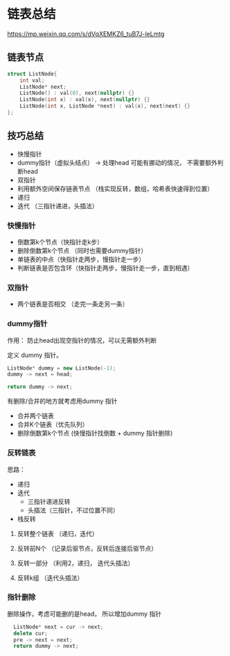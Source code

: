 # 链表总结

https://mp.weixin.qq.com/s/dVqXEMKZ6_tuB7J-leLmtg


## 链表节点

```C++
struct ListNode{
    int val;
    ListNode* next;
    ListNode() : val(0), next(nullptr) {}
    ListNode(int x) : val(x), next(nullptr) {}
    ListNode(int x, ListNode *next) : val(x), next(next) {}
};
```

## 技巧总结

- 快慢指针
- dummy指针（虚拟头结点） -> 处理head 可能有挪动的情况， 不需要额外判断head
- 双指针 
- 利用额外空间保存链表节点 （栈实现反转，数组，哈希表快速得到位置）
- 递归 
- 迭代 （三指针递进，头插法）

### 快慢指针

- 倒数第k个节点（快指针走k步）
- 删除倒数第k个节点 （同时也需要dummy指针）
- 单链表的中点（快指针走两步，慢指针走一步）
- 判断链表是否包含环（快指针走两步，慢指针走一步，直到相遇）

### 双指针

- 两个链表是否相交 （走完一条走另一条）

### dummy指针

作用： 防止head出现空指针的情况，可以无需额外判断 


定义 dummy 指针。

```C++
ListNode* dummy = new ListNode(-1);
dummy -> next = head;

return dummy -> next;
```

有删除/合并的地方就考虑用dummy 指针

- 合并两个链表
- 合并K个链表（优先队列）
- 删除倒数第k个节点 (快慢指针找倒数 + dummy 指针删除)
  
### 反转链表

思路：
- 递归
- 迭代 
  - 三指针递进反转
  - 头插法（三指针，不过位置不同） 
- 栈反转

1. 反转整个链表 （递归，迭代）

2. 反转前N个 （记录后驱节点，反转后连接后驱节点）
3. 反转一部分 （利用2，递归， 迭代头插法）
4. 反转k组 （迭代头插法）

### 指针删除

删除操作，考虑可能删的是head， 所以增加dummy 指针

```C++
  ListNode* next = cur -> next;
  delete cur;
  pre -> next = next;
  return dummy -> next;

```
